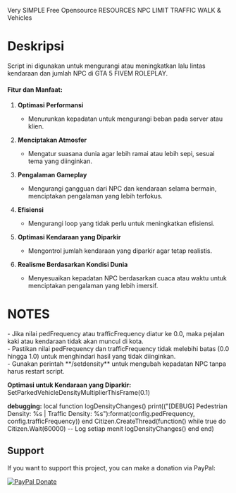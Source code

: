 Very SIMPLE Free Opensource RESOURCES NPC LIMIT TRAFFIC WALK & Vehicles 

<h1>Deskripsi</h1>
Script ini digunakan untuk mengurangi atau meningkatkan lalu lintas kendaraan dan jumlah NPC di GTA 5 FIVEM ROLEPLAY.


#### Fitur dan Manfaat:
1. **Optimasi Performansi**  
   - Menurunkan kepadatan untuk mengurangi beban pada server atau klien.

2. **Menciptakan Atmosfer**  
   - Mengatur suasana dunia agar lebih ramai atau lebih sepi, sesuai tema yang diinginkan.

3. **Pengalaman Gameplay**  
   - Mengurangi gangguan dari NPC dan kendaraan selama bermain, menciptakan pengalaman yang lebih terfokus.

4. **Efisiensi**  
   - Mengurangi loop yang tidak perlu untuk meningkatkan efisiensi.

5. **Optimasi Kendaraan yang Diparkir**  
   - Mengontrol jumlah kendaraan yang diparkir agar tetap realistis.

6. **Realisme Berdasarkan Kondisi Dunia**  
   - Menyesuaikan kepadatan NPC berdasarkan cuaca atau waktu untuk menciptakan pengalaman yang lebih imersif.

<H1>NOTES</H1>
- Jika nilai pedFrequency atau trafficFrequency diatur ke 0.0, maka pejalan kaki atau kendaraan tidak akan muncul di kota. <br>
- Pastikan nilai pedFrequency dan trafficFrequency tidak melebihi batas (0.0 hingga 1.0) untuk menghindari hasil yang tidak diinginkan. <br>
- Gunakan perintah **/setdensity** untuk mengubah kepadatan NPC tanpa harus restart script.

**Optimasi untuk Kendaraan yang Diparkir:** <br>
SetParkedVehicleDensityMultiplierThisFrame(0.1)

**debugging:**
local function logDensityChanges()
    print(("[DEBUG] Pedestrian Density: %s | Traffic Density: %s"):format(config.pedFrequency, config.trafficFrequency))
end
Citizen.CreateThread(function()
    while true do
        Citizen.Wait(60000) -- Log setiap menit
        logDensityChanges()
    end
end) 


## Support

If you want to support this project, you can make a donation via PayPal:

[![PayPal Donate](https://www.paypalobjects.com/en_US/i/btn/btn_donateCC_LG.gif)](https://paypal.me/densuz?country.x=ID&locale.x=id_ID)



